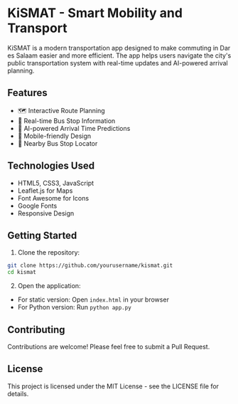 # KiSMAT - Smart Mobility and Transport

KiSMAT is a modern transportation app designed to make commuting in Dar es Salaam easier and more efficient. The app helps users navigate the city's public transportation system with real-time updates and AI-powered arrival planning.

## Features

- 🗺️ Interactive Route Planning
- 🚌 Real-time Bus Stop Information
- 🤖 AI-powered Arrival Time Predictions
- 📱 Mobile-friendly Design
- 🎯 Nearby Bus Stop Locator

## Technologies Used

- HTML5, CSS3, JavaScript
- Leaflet.js for Maps
- Font Awesome for Icons
- Google Fonts
- Responsive Design

## Getting Started

1. Clone the repository:
```bash
git clone https://github.com/yourusername/kismat.git
cd kismat
```

2. Open the application:
- For static version: Open `index.html` in your browser
- For Python version: Run `python app.py`

## Contributing

Contributions are welcome! Please feel free to submit a Pull Request.

## License

This project is licensed under the MIT License - see the LICENSE file for details.
